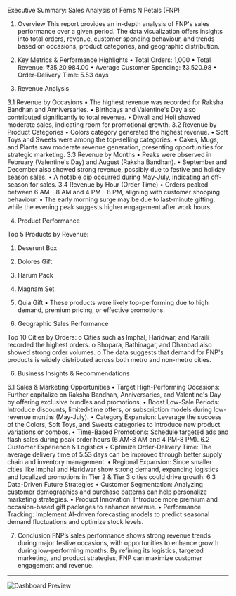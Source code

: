 Executive Summary: Sales Analysis of Ferns N Petals (FNP)

1. Overview
This report provides an in-depth analysis of FNP's sales performance over a given period. The data visualization offers insights into total orders, revenue, customer spending behaviour, and trends based on occasions, product categories, and geographic distribution.

2. Key Metrics & Performance Highlights
•	Total Orders: 1,000
•	Total Revenue: ₹35,20,984.00
•	Average Customer Spending: ₹3,520.98
•	Order-Delivery Time: 5.53 days

3. Revenue Analysis

3.1 Revenue by Occasions
•	The highest revenue was recorded for Raksha Bandhan and Anniversaries.
•	Birthdays and Valentine's Day also contributed significantly to total revenue.
•	Diwali and Holi showed moderate sales, indicating room for promotional growth.
3.2 Revenue by Product Categories
•	Colors category generated the highest revenue.
•	Soft Toys and Sweets were among the top-selling categories.
•	Cakes, Mugs, and Plants saw moderate revenue generation, presenting opportunities for strategic marketing.
3.3 Revenue by Months
•	Peaks were observed in February (Valentine's Day) and August (Raksha Bandhan).
•	September and December also showed strong revenue, possibly due to festive and holiday season sales.
•	A notable dip occurred during May-July, indicating an off-season for sales.
3.4 Revenue by Hour (Order Time)
•	Orders peaked between 6 AM - 8 AM and 4 PM - 8 PM, aligning with customer shopping behaviour.
•	The early morning surge may be due to last-minute gifting, while the evening peak suggests higher engagement after work hours.

4. Product Performance

 Top 5 Products by Revenue:
1.	Deserunt Box
2.	Dolores Gift
3.	Harum Pack
4.	Magnam Set
5.	Quia Gift
•	These products were likely top-performing due to high demand, premium pricing, or effective promotions.

5. Geographic Sales Performance

Top 10 Cities by Orders:
o	Cities such as Imphal, Haridwar, and Karaili recorded the highest orders.
o	Bhopara, Bathinagar, and Dhanbad also showed strong order volumes.
o	The data suggests that demand for FNP's products is widely distributed across both metro and non-metro cities.

6. Business Insights & Recommendations

6.1 Sales & Marketing Opportunities
•	Target High-Performing Occasions: Further capitalize on Raksha Bandhan, Anniversaries, and Valentine's Day by offering exclusive bundles and promotions.
•	Boost Low-Sale Periods: Introduce discounts, limited-time offers, or subscription models during low-revenue months (May-July).
•	Category Expansion: Leverage the success of the Colors, Soft Toys, and Sweets categories to introduce new product variations or combos.
•	Time-Based Promotions: Schedule targeted ads and flash sales during peak order hours (6 AM-8 AM and 4 PM-8 PM).
6.2 Customer Experience & Logistics
•	Optimize Order-Delivery Time: The average delivery time of 5.53 days can be improved through better supply chain and inventory management.
•	Regional Expansion: Since smaller cities like Imphal and Haridwar show strong demand, expanding logistics and localized promotions in Tier 2 & Tier 3 cities could drive growth.
6.3 Data-Driven Future Strategies
•	Customer Segmentation: Analyzing customer demographics and purchase patterns can help personalize marketing strategies.
•	Product Innovation: Introduce more premium and occasion-based gift packages to enhance revenue.
•	Performance Tracking: Implement AI-driven forecasting models to predict seasonal demand fluctuations and optimize stock levels.

7. Conclusion
FNP’s sales performance shows strong revenue trends during major festive occasions, with opportunities to enhance growth during low-performing months. By refining its logistics, targeted marketing, and product strategies, FNP can maximize customer engagement and revenue.





_______________________



![Dashboard Preview](https://github.com/SAMRAT47/Excel_Projects/blob/my-mew-branch/Fern%20and%20Petal/fnp%20dashboard.PNG)


